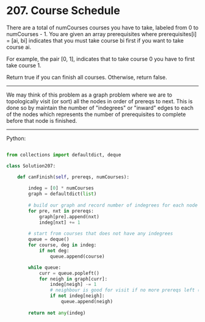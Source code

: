 # 207. Course Schedule

There are a total of numCourses courses you have to take, labeled from 0 to
numCourses - 1. You are given an array prerequisites where prerequisites[i]
= [ai, bi] indicates that you must take course bi first if you want to take
course ai.

For example, the pair [0, 1], indicates that to take course 0 you have to first
take course 1.

Return true if you can finish all courses. Otherwise, return false.

---

We may think of this problem as a graph problem where we are to topologically
visit (or sort) all the nodes in order of prereqs to next. This is done so by
maintain the number of "indegrees" or "inward" edges to each of the nodes which
represents the number of prerequisites to complete before that node is
finished.

---

Python:

```python

from collections import defaultdict, deque

class Solution207:

    def canFinish(self, prereqs, numCourses):
        
        indeg = [0] * numCourses
        graph = defaultdict(list)
        
        # build our graph and record number of indegrees for each node
        for pre, nxt in prereqs:
            graph[pre].append(nxt)
            indeg[nxt] += 1
        
        # start from courses that does not have any indegrees
        queue = deque()
        for course, deg in indeg:
            if not deg:
                queue.append(course)

        while queue:
            curr = queue.popleft()
            for neigh in graph[curr]:
                indeg[neigh] -= 1
                # neighbour is good for visit if no more prereqs left (indeg == 0)
                if not indeg[neigh]:
                    queue.append(neigh)
        
        return not any(indeg)
```

